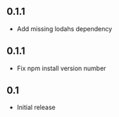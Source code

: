 ## 0.1.1
* Add missing lodahs dependency

## 0.1.1
* Fix npm install version number

## 0.1
* Initial release
